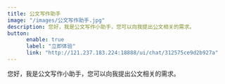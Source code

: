 ```yaml
---
title: 公文写作助手
image: "/images/公文写作助手.jpg"
description: 您好，我是公文写作小助手，您可以向我提出公文相关的需求。
button:
      enable: true
      label: "立即体验"
      link: "http://121.237.183.224:18888/ui/chat/312575ce9d2b927a"
---
```


您好，我是公文写作小助手，您可以向我提出公文相关的需求。

